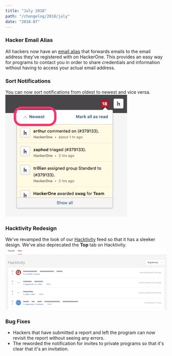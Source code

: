 ```yaml
---
title: "July 2018"
path: "/changelog/2018/july"
date: "2018-07"
---
```


### Hacker Email Alias
All hackers now have an [email alias](/hackers/hacker-email-alias.html) that forwards emails to the email address they’ve registered with on HackerOne. This provides an easy way for programs to contact you in order to share credentials and information without having to access your actual email address.

### Sort Notifications
You can now sort notifications from oldest to newest and vice versa.
![july_2018_sort_notifications](./images/July_2018_notifications_sort.png)


### Hacktivity Redesign
We've revamped the look of our [Hacktivity](https://hackerone.com/hacktivity) feed so that it has a sleeker design. We've also deprecated the <b>Top</b> tab on Hacktivity.
![july_2018_hacktivity](./images/july_2018_hacktivity.png)

### Bug Fixes
* Hackers that have submitted a report and left the program can now revisit the report without seeing any errors.
* The reworded the notification for invites to private programs so that it's clear that it's an invitation.
